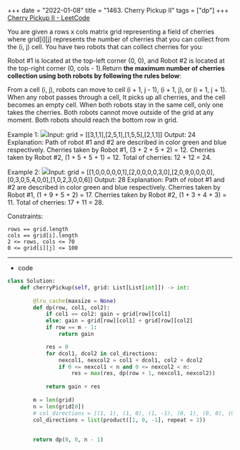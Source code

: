 +++ 
date = "2022-01-08"
title = "1463. Cherry Pickup II"
tags = ["dp"]
+++
[Cherry Pickup II - LeetCode](https://leetcode.com/problems/cherry-pickup-ii/)

You are given a rows x cols matrix grid representing a field of cherries where grid[i][j] represents the number of cherries that you can collect from the (i, j) cell.
You have two robots that can collect cherries for you:

Robot #1 is located at the top-left corner (0, 0), and
Robot #2 is located at the top-right corner (0, cols - 1).Return __the maximum number of cherries collection using both robots by following the rules below__:

From a cell (i, j), robots can move to cell (i + 1, j - 1), (i + 1, j), or (i + 1, j + 1).
When any robot passes through a cell, It picks up all cherries, and the cell becomes an empty cell.
When both robots stay in the same cell, only one takes the cherries.
Both robots cannot move outside of the grid at any moment.
Both robots should reach the bottom row in grid. 

Example 1:
![](https://assets.leetcode.com/uploads/2020/04/29/sample_1_1802.png)Input: grid = [[3,1,1],[2,5,1],[1,5,5],[2,1,1]] Output: 24 Explanation: Path of robot #1 and #2 are described in color green and blue respectively. Cherries taken by Robot #1, (3 + 2 + 5 + 2) = 12. Cherries taken by Robot #2, (1 + 5 + 5 + 1) = 12. Total of cherries: 12 + 12 = 24. 

Example 2:
![](https://assets.leetcode.com/uploads/2020/04/23/sample_2_1802.png)Input: grid = [[1,0,0,0,0,0,1],[2,0,0,0,0,3,0],[2,0,9,0,0,0,0],[0,3,0,5,4,0,0],[1,0,2,3,0,0,6]] Output: 28 Explanation: Path of robot #1 and #2 are described in color green and blue respectively. Cherries taken by Robot #1, (1 + 9 + 5 + 2) = 17. Cherries taken by Robot #2, (1 + 3 + 4 + 3) = 11. Total of cherries: 17 + 11 = 28. 
 
Constraints:

	rows == grid.length
	cols == grid[i].length
	2 <= rows, cols <= 70
	0 <= grid[i][j] <= 100

---
- code
```py
class Solution:
    def cherryPickup(self, grid: List[List[int]]) -> int:
        
        @lru_cache(maxsize = None)
        def dp(row, col1, col2):
            if col1 == col2: gain = grid[row][col1]
            else: gain = grid[row][col1] + grid[row][col2]
            if row == m - 1:
                return gain

            res = 0
            for dcol1, dcol2 in col_directions:
                nexcol1, nexcol2 = col1 + dcol1, col2 + dcol2
                if 0 <= nexcol1 < n and 0 <= nexcol2 < n:
                    res = max(res, dp(row + 1, nexcol1, nexcol2))
            
            return gain + res
        
        m = len(grid)
        n = len(grid[0])
        # col_directions = [(1, 1), (1, 0), (1, -1), (0, 1), (0, 0), (0, -1), (-1, 1), (-1, 0), (-1, -1)]
        col_directions = list(product([1, 0, -1], repeat = 2))
        
        
        return dp(0, 0, n - 1)
        
```
